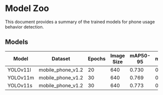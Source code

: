 # Model Zoo

This document provides a summary of the trained models for phone usage behavior detection.

## Models

| Model | Dataset | Epochs | Image Size | mAP50-95 | mAP50 | Precision | Recall | Weights |
|---|---|---|---|---|---|---|---|---|
| YOLOv11l | mobile_phone_v1.2 | 20 | 640 | 0.730 | 0.964 | 0.940 | 0.915 | [yolo11l.pt](runs/detect/yolo11l_mobile_phone_v1.2_20eps_640_2025-06-30_16-45-05/weights/best.pt) |
| YOLOv11m | mobile_phone_v1.2 | 30 | 640 | 0.769 | 0.976 | 0.963 | 0.937 | [yolo11m.pt](runs/detect/yolo11m_mobile_phone_v1.2_30eps_640_2025-07-01_10-23-59/weights/best.pt) |
| YOLOv11s | mobile_phone_v1.2 | 30 | 640 | 0.773 | 0.980 | 0.951 | 0.959 | [yolo11s.pt](runs/detect/yolo11s_mobile_phone_v1.2_30eps_640_2025-07-01_14-44-12/weights/best.pt) |
